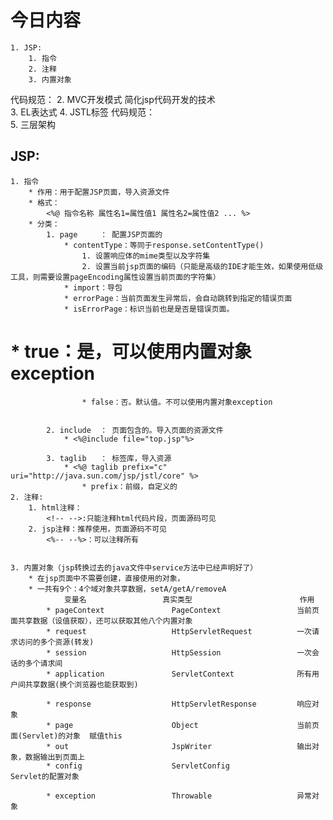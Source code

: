 # 今日内容
	1. JSP:
		1. 指令
		2. 注释
		3. 内置对象

代码规范：
	2. MVC开发模式
简化jsp代码开发的技术	
	3. EL表达式
	4. JSTL标签
代码规范：	
	5. 三层架构



## JSP:
	1. 指令
		* 作用：用于配置JSP页面，导入资源文件
		* 格式：
			<%@ 指令名称 属性名1=属性值1 属性名2=属性值2 ... %>
		* 分类：
			1. page		： 配置JSP页面的
				* contentType：等同于response.setContentType()
					1. 设置响应体的mime类型以及字符集
					2. 设置当前jsp页面的编码（只能是高级的IDE才能生效，如果使用低级工具，则需要设置pageEncoding属性设置当前页面的字符集）
				* import：导包
				* errorPage：当前页面发生异常后，会自动跳转到指定的错误页面
				* isErrorPage：标识当前也是是否是错误页面。
#					* true：是，可以使用内置对象exception
					* false：否。默认值。不可以使用内置对象exception


			2. include	： 页面包含的。导入页面的资源文件
				* <%@include file="top.jsp"%>
				
			3. taglib	： 标签库，导入资源
				* <%@ taglib prefix="c" uri="http://java.sun.com/jsp/jstl/core" %>
					* prefix：前缀，自定义的
	2. 注释:
		1. html注释：
			<!-- -->:只能注释html代码片段，页面源码可见
		2. jsp注释：推荐使用，页面源码不可见
			<%-- --%>：可以注释所有


	3. 内置对象（jsp转换过去的java文件中service方法中已经声明好了）
		* 在jsp页面中不需要创建，直接使用的对象，
		* 一共有9个：4个域对象共享数据，setA/getA/removeA
				变量名					真实类型						作用
			* pageContext				PageContext					当前页面共享数据（设值获取），还可以获取其他八个内置对象
			* request					HttpServletRequest			一次请求访问的多个资源(转发)
			* session					HttpSession					一次会话的多个请求间
			* application				ServletContext				所有用户间共享数据(换个浏览器也能获取到)
			
			* response					HttpServletResponse			响应对象
			* page						Object						当前页面(Servlet)的对象  赋值this
			* out						JspWriter					输出对象，数据输出到页面上
			* config					ServletConfig				Servlet的配置对象
			
			* exception					Throwable					异常对象

	




















